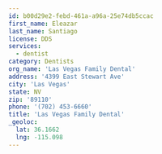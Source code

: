 ```yaml
---
id: b00d29e2-febd-461a-a96a-25e74db5ccac
first_name: Eleazar
last_name: Santiago
license: DDS
services:
  - dentist
category: Dentists
org_name: 'Las Vegas Family Dental'
address: '4399 East Stewart Ave'
city: 'Las Vegas'
state: NV
zip: '89110'
phone: '(702) 453-6660'
title: 'Las Vegas Family Dental'
_geoloc:
  lat: 36.1662
  lng: -115.098
---
```

